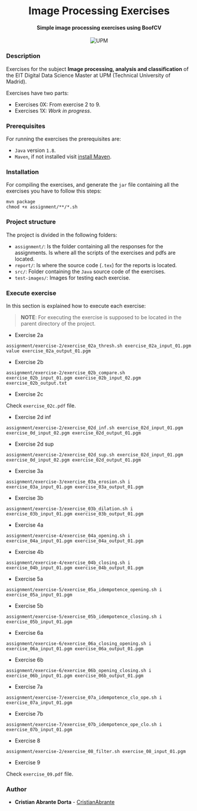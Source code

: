 <h1 align="center">Image Processing Exercises</h1>
<h4 align="center">Simple image processing exercises using BoofCV</h4>

<p align="center">
  <img alt="UPM" src="https://img.shields.io/badge/EIT%20Digital-UPM-blue?style=flat-square">
</p>

### Description 

Exercises for the subject **Image processing, analysis and classification** of the EIT Digital 
Data Science Master at UPM (Technical University of Madrid).

Exercises have two parts:

* Exercises 0X: From exercise 2 to 9.
* Exercises 1X: *Work in progress*.

### Prerequisites

For running the exercises the prerequisites are:

* `Java` version `1.8`.
* `Maven`, if not installed visit [install Maven](https://maven.apache.org/install.html).

### Installation

For compiling the exercises, and generate the `jar` file containing all the exercises 
you have to follow this steps:

```
mvn package
chmod +x assignment/**/*.sh
```

### Project structure

The project is divided in the following folders:

* `assignment/`:  Is the folder containing all the responses for the assignments. Is where all the scripts of the exercises and pdfs are located.
* `report/`: Is where the source code (`.tex`) for the reports is located.
* `src/`: Folder containing the `Java` source code of the exercises.
* `test-images/`: Images for testing each exercise.

### Execute exercise

In this section is explained how to execute each exercise:

> **NOTE**: For executing the exercise is supposed to be located in the parent directory of the project.

* Exercise 2a

```
assignment/exercise-2/exercise_02a_thresh.sh exercise_02a_input_01.pgm value exercise_02a_output_01.pgm
```

* Exercise 2b

```
assignment/exercise-2/exercise_02b_compare.sh exercise_02b_input_01.pgm exercise_02b_input_02.pgm exercise_02b_output.txt
```

* Exercise 2c

Check `exercise_02c.pdf` file.

* Exercise 2d inf

```
assignment/exercise-2/exercise_02d_inf.sh exercise_02d_input_01.pgm exercise_0d_input_02.pgm exercise_02d_output_01.pgm
```

* Exercise 2d sup

```
assignment/exercise-2/exercise_02d_sup.sh exercise_02d_input_01.pgm exercise_0d_input_02.pgm exercise_02d_output_01.pgm
```

* Exercise 3a

```
assignment/exercise-3/exercise_03a_erosion.sh i exercise_03a_input_01.pgm exercise_03a_output_01.pgm
```

* Exercise 3b

```
assignment/exercise-3/exercise_03b_dilation.sh i exercise_03b_input_01.pgm exercise_03b_output_01.pgm
```

* Exercise 4a

```
assignment/exercise-4/exercise_04a_opening.sh i exercise_04a_input_01.pgm exercise_04a_output_01.pgm
```

* Exercise 4b

```
assignment/exercise-4/exercise_04b_closing.sh i exercise_04b_input_01.pgm exercise_04b_output_01.pgm
```

* Exercise 5a

```
assignment/exercise-5/exercise_05a_idempotence_opening.sh i exercise_05a_input_01.pgm
```

* Exercise 5b

```
assignment/exercise-5/exercise_05b_idempotence_closing.sh i exercise_05b_input_01.pgm
```

* Exercise 6a

```
assignment/exercise-6/exercise_06a_closing_opening.sh i exercise_06a_input_01.pgm exercise_06a_output_01.pgm
```

* Exercise 6b

```
assignment/exercise-6/exercise_06b_opening_closing.sh i exercise_06b_input_01.pgm exercise_06b_output_01.pgm
```

* Exercise 7a

```
assignment/exercise-7/exercise_07a_idempotence_clo_ope.sh i exercise_07a_input_01.pgm
```

* Exercise 7b

```
assignment/exercise-7/exercise_07b_idempotence_ope_clo.sh i exercise_07b_input_01.pgm
```

* Exercise 8

```
assignment/exercise-2/exercise_08_filter.sh exercise_08_input_01.pgm
```

* Exercise 9

Check `exercise_09.pdf` file.

### Author

- **Cristian Abrante Dorta** - [CristianAbrante](https://github.com/CristianAbrante)